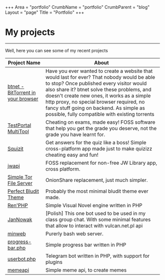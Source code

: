 +++
Area = "portfolio"
CrumbName = "portfolio"
CrumbParent = "blog"
Layout = "page"
Title = "Portfolio"
+++

# My projects

-------------------------------------------------
Well, here you can see some of my recent projects

| Project Name | About |
| ------------ | ----- |
| [btnet - BitTorrent in your browser](/projects/btnet) | Have you ever wanted to create a website that would last for ever? That nobody would be able to stop? Once published every visitor would also share it? btnet solve these problems, and doesn't create new ones, it works as a simple http proxy, no special browser required, no fancy stuff going on backend. As simple as possible, fully compatible with existing torrents |
| [TestPortal MultiTool](/projects/testportal-multitool) | Cheating on exams, made easy! FOSS software that help you get the grade you deserve, not the grade you have learnt for. |
| [Squizit](/projects/squizit) | Get answers for the quiz like a boss! Simple cross-platform app made just to make quizizz cheating easy and fun! |
| [jwapi](/projects/jwapi) | FOSS replacement for non-free JW Library app, cross platform. | 
| [Simple Tor File Server](/projects/simple-tor-file-server) | OnionShare replacement, just much simpler. |
| [Perfect Bludit Theme](https://git.mrcyjanek.net/mrcyjanek/Perfect-Bludit-Theme) | Probably the most minimal bludit theme ever made. |
| [Ren'PHP](https://github.com/MrCyjaneK/ren-php) | Simple Visual Novel engine written in PHP |
| [JanNowak](https://git.mrcyjanek.net/mrcyjanek/JanNowak) | \[Polish\] This one bot used to be used in my class group chat. With some minimal features that allow to interact with vulcan.net.pl api |
| [minweb](https://git.mrcyjanek.net/mrcyjanek/minweb) | Purerly bash web server. |
| [progress-bar.php](https://git.mrcyjanek.net/mrcyjanek/progress-bar.php) | Simple progress bar written in PHP |
| [userbot.php](/projects/userbot_php) | Telegram bot written in PHP, with support for plugins |
| [memeapi](https://git.mrcyjanek.net/mrcyjanek/memeapi) | Simple meme api, to create memes |
